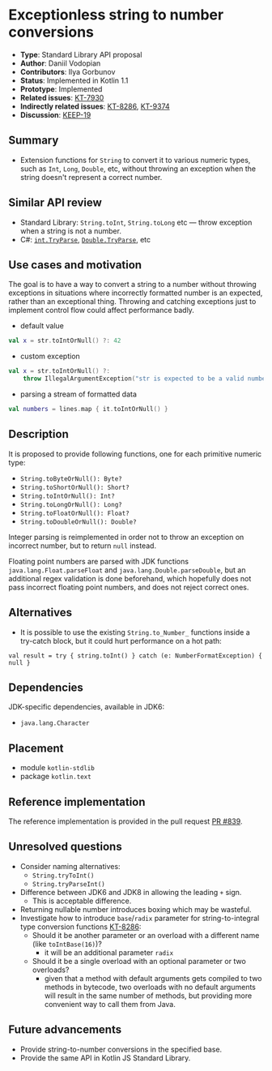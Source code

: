 # Exceptionless string to number conversions

* **Type**: Standard Library API proposal
* **Author**: Daniil Vodopian
* **Contributors**: Ilya Gorbunov
* **Status**: Implemented in Kotlin 1.1
* **Prototype**: Implemented
* **Related issues**: [KT-7930](https://youtrack.jetbrains.com/issue/KT-7930)
* **Indirectly related issues**: [KT-8286](https://youtrack.jetbrains.com/issue/KT-8286), [KT-9374](https://youtrack.jetbrains.com/issue/KT-9374)
* **Discussion**: [KEEP-19](https://github.com/Kotlin/KEEP/issues/19)

## Summary

* Extension functions for `String` to convert it to various numeric types, such as `Int`, `Long`, `Double`, etc,
without throwing an exception when the string doesn't represent a correct number.

## Similar API review

* Standard Library: `String.toInt`, `String.toLong` etc — throw exception when a string is not a number.
* C#: [`int.TryParse`](https://msdn.microsoft.com/en-us/library/f02979c7(v=vs.110).aspx),
[`Double.TryParse`](https://msdn.microsoft.com/en-us/library/994c0zb1(v=vs.110).aspx), etc

## Use cases and motivation

The goal is to have a way to convert a string to a number without throwing exceptions in situations
where incorrectly formatted number is an expected, rather than an exceptional thing.
Throwing and catching exceptions just to implement control flow could affect performance badly.

- default value
```kotlin
val x = str.toIntOrNull() ?: 42
```

- custom exception
```kotlin
val x = str.toIntOrNull() ?:
    throw IllegalArgumentException("str is expected to be a valid number, but was '$str'")
```

- parsing a stream of formatted data
```kotlin
val numbers = lines.map { it.toIntOrNull() }
```

## Description

It is proposed to provide following functions, one for each primitive numeric type:

* `String.toByteOrNull(): Byte?`
* `String.toShortOrNull(): Short?`
* `String.toIntOrNull(): Int?`
* `String.toLongOrNull(): Long?`
* `String.toFloatOrNull(): Float?`
* `String.toDoubleOrNull(): Double?`

Integer parsing is reimplemented in order not to throw an exception on incorrect number, but to return `null` instead.

Floating point numbers are parsed with JDK functions `java.lang.Float.parseFloat` and `java.lang.Double.parseDouble`,
but an additional regex validation is done beforehand, which hopefully does not pass incorrect floating point numbers,
and does not reject correct ones.

## Alternatives

* It is possible to use the existing `String.to_Number_` functions inside a try-catch block,
but it could hurt performance on a hot path:

```
val result = try { string.toInt() } catch (e: NumberFormatException) { null }
```

## Dependencies

JDK-specific dependencies, available in JDK6:

* `java.lang.Character`

## Placement

- module `kotlin-stdlib`
- package `kotlin.text`

## Reference implementation

The reference implementation is provided in the pull request [PR #839](https://github.com/JetBrains/kotlin/pull/839).


## Unresolved questions

* Consider naming alternatives:
    * `String.tryToInt()`
    * `String.tryParseInt()`
* Difference between JDK6 and JDK8 in allowing the leading `+` sign.
    * This is acceptable difference.
* Returning nullable number introduces boxing which may be wasteful.
* Investigate how to introduce `base`/`radix` parameter for string-to-integral type conversion functions [KT-8286](https://youtrack.jetbrains.com/issue/KT-8286):
    * Should it be another parameter or an overload with a different name (like `toIntBase(16)`)?
        - it will be an additional parameter `radix`
    * Should it be a single overload with an optional parameter or two overloads?
        - given that a method with default arguments gets compiled to two methods in bytecode, two overloads with no default arguments 
        will result in the same number of methods, but providing more convenient way to call them from Java.

## Future advancements

* Provide string-to-number conversions in the specified base.
* Provide the same API in Kotlin JS Standard Library.

